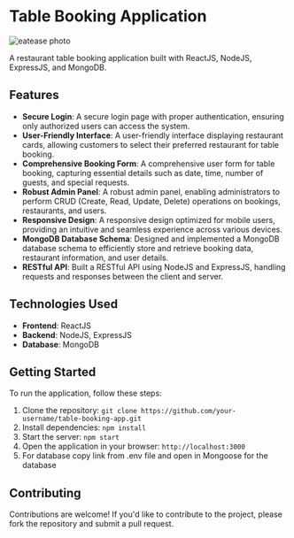# Table Booking Application
![eatease photo](https://github.com/Tusharpal353/Eatease/assets/93274939/1de1d560-7b2a-4bf9-af43-1e3c73efc573)

A restaurant table booking application built with ReactJS, NodeJS, ExpressJS, and MongoDB.

## Features

* **Secure Login**: A secure login page with proper authentication, ensuring only authorized users can access the system.
* **User-Friendly Interface**: A user-friendly interface displaying restaurant cards, allowing customers to select their preferred restaurant for table booking.
* **Comprehensive Booking Form**: A comprehensive user form for table booking, capturing essential details such as date, time, number of guests, and special requests.
* **Robust Admin Panel**: A robust admin panel, enabling administrators to perform CRUD (Create, Read, Update, Delete) operations on bookings, restaurants, and users.
* **Responsive Design**: A responsive design optimized for mobile users, providing an intuitive and seamless experience across various devices.
* **MongoDB Database Schema**: Designed and implemented a MongoDB database schema to efficiently store and retrieve booking data, restaurant information, and user details.
* **RESTful API**: Built a RESTful API using NodeJS and ExpressJS, handling requests and responses between the client and server.

## Technologies Used

* **Frontend**: ReactJS
* **Backend**: NodeJS, ExpressJS
* **Database**: MongoDB

## Getting Started

To run the application, follow these steps:

1. Clone the repository: `git clone https://github.com/your-username/table-booking-app.git`
2. Install dependencies: `npm install`
3. Start the server: `npm start`
4. Open the application in your browser: `http://localhost:3000`
5. For database copy link from .env file and open in Mongoose for the database



## Contributing

Contributions are welcome! If you'd like to contribute to the project, please fork the repository and submit a pull request.

